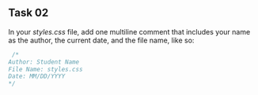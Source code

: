 ## Task 02
In your *styles.css* file, add one multiline comment that includes your name as the author, the current date, and the file name, like so: 
```css
 /*  
Author: Student Name 
File Name: styles.css
Date: MM/DD/YYYY
*/
```